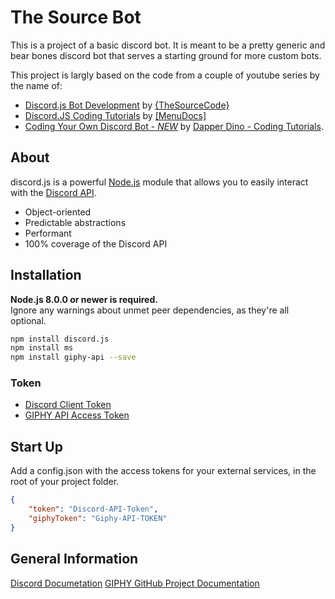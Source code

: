 # The Source Bot
This is a project of a basic discord bot. It is meant to be a pretty generic and bear bones discord bot that serves a starting ground for more custom bots.

This project is largly based on the code from a couple of youtube series by the name of:
- [Discord.js Bot Development](https://www.youtube.com/watch?v=Z-tc91hArlM&list=PLdnyVeMcpY7-GfaXaWBOb3ZQkJxP53BIx) by [{TheSourceCode}](https://www.youtube.com/channel/UCNXt2MrZaqfIBknamqwzeXA)
- [Discord.JS Coding Tutorials](https://www.youtube.com/watch?v=UcLspwognk0&list=PLWnw41ah3I4ZfNLV3by7nB6JO2WcCc3Wj) by [[MenuDocs]](https://www.youtube.com/channel/UCpGGFqJP9vYvzFudqnQ-6IA)
- [Coding Your Own Discord Bot - *NEW*](https://www.youtube.com/watch?v=RZ02rw3NZnk&list=PLS6sInD7ThM0MTsu88RyxhTI187ScqRmm) by [Dapper Dino - Coding Tutorials](https://www.youtube.com/channel/UCjCpZyil4D8TBb5nVTMMaUw).

## About

discord.js is a powerful [Node.js](https://nodejs.org) module that allows you to easily interact with the
[Discord API](https://discordapp.com/developers/docs/intro).

- Object-oriented
- Predictable abstractions
- Performant
- 100% coverage of the Discord API

## Installation

**Node.js 8.0.0 or newer is required.**  
Ignore any warnings about unmet peer dependencies, as they're all optional.

```bash
npm install discord.js
npm install ms
npm install giphy-api --save
```

### Token

- [Discord Client Token](https://discordapp.com/developers/applications/555802582988357663/information)
- [GIPHY API Access Token](https://giphy.com/)

## Start Up

Add a config.json with the access tokens for your external services, in the root of your project folder.

```json
{
    "token": "Discord-API-Token",
    "giphyToken": "Giphy-API-TOKEN"
}
```

## General Information
[Discord Documetation](https://discord.js.org/#/)
[GIPHY GitHub Project Documentation](https://github.com/austinkelleher/giphy-api)